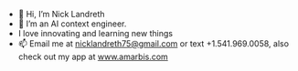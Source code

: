 - 👋 Hi, I’m Nick Landreth
- 🌱 I’m an AI context engineer.
- I love innovating and learning new things
- 📫 Email me at nicklandreth75@gmail.com or text +1.541.969.0058, also check out my app at www.amarbis.com

<!---
nicklandreth73/nicklandreth73 is a ✨ special ✨ repository because its `README.md` (this file) appears on your GitHub profile.
You can click the Preview link to take a look at your changes.
--->
